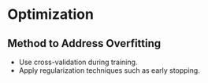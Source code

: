 # Optimization

## Method to Address Overfitting
- Use cross-validation during training.
- Apply regularization techniques such as early stopping.
